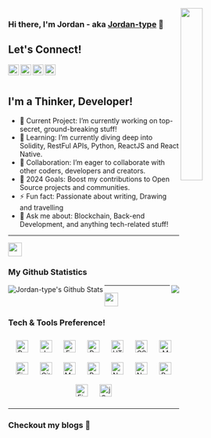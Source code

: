 <img align="right" src="https://user-images.githubusercontent.com/22797857/90096358-dba16400-dd54-11ea-8e44-e181ada72661.gif" width="30%" />

### Hi there, I'm Jordan - aka [Jordan-type](https://jordanmuthemba-com.vercel.app/) 👋

## Let's Connect! 

<a href="https://www.linkedin.com/in/jordan-muthemba/">
<img align="left" alt="LinkedIn | Jordan" width="22px" src="https://cdn.jsdelivr.net/npm/simple-icons@v3/icons/linkedin.svg" style="color: #0A66C2;"/>
</a>
<a href="https://www.instagram.com/jordan_type/">
<img align="left" alt="Instagram | Jordan" width="22px" src="https://cdn.jsdelivr.net/npm/simple-icons@v3/icons/instagram.svg" style="color: #E4405F;"/>
</a>
<a href="https://www.facebook.com/jordantypeizo.type/">
<img align="left" alt="Facebook | Jordan" width="22px" src="https://cdn.jsdelivr.net/npm/simple-icons@v3/icons/facebook.svg" style="color: #4267B2;"/>
</a>
<a href="https://twitter.com/type_jordan/">
<img align="left" alt="Twitter | Jordan" width="22px" src="https://cdn.jsdelivr.net/npm/simple-icons@v3/icons/twitter.svg" style="color: #1DA1F2;"/>
</a>

<br/><br/>

## I'm a Thinker, Developer!

- 🔭 Current Project: I’m currently working on top-secret, ground-breaking stuff!
- 🌱 Learning: I’m currently diving deep into Solidity, RestFul APIs, Python, ReactJS and React Native.
- 👯 Collaboration: I’m eager to collaborate with other coders, developers and creators.
- 🥅 2024 Goals: Boost my contributions to Open Source projects and communities.
- ⚡ Fun fact: Passionate about writing, Drawing and travelling
- 💬 Ask me about: Blockchain, Back-end Development, and anything tech-related stuff!

---
<img src="https://emojis.slackmojis.com/emojis/images/1471045852/841/hero.gif?1471045852" align="center" width="28" />

### My Github Statistics 
<p>
<img align="left"  alt="Jordan-type's Github Stats" src="https://github-readme-stats.vercel.app/api?username=Jordan-type&show_icons=true&title_color=fff&icon_color=79ff97&text_color=9f9f9f&bg_color=151515"/>
<img align="right" src = "https://github-readme-streak-stats.herokuapp.com/?user=Jordan-type&">
</p>

---

<img src="https://emojis.slackmojis.com/emojis/images/1471045839/793/computerrage.gif?1471045839" align="center" width="28" />

### Tech & Tools Preference!

<div align="center">  

<img style="margin: 10px" src="https://profilinator.rishav.dev/skills-assets/python-original.svg" alt="Python" height="25" />  
<img style="margin: 10px" src="https://profilinator.rishav.dev/skills-assets/javascript-original.svg" alt="JavaScript" height="25" />  
<img style="margin: 10px" src="https://profilinator.rishav.dev/skills-assets/express-original-wordmark.svg" alt="Express.js" height="25" />  
<img style="margin: 10px" src="https://profilinator.rishav.dev/skills-assets/react-original-wordmark.svg" alt="React" height="25" />  
 
<img style="margin: 10px" src="https://profilinator.rishav.dev/skills-assets/html5-original-wordmark.svg" alt="HTML5" height="25" />  
<img style="margin: 10px" src="https://profilinator.rishav.dev/skills-assets/css3-original-wordmark.svg" alt="CSS3" height="25" />  
<img style="margin: 10px" src="https://profilinator.rishav.dev/skills-assets/mongodb-original-wordmark.svg" alt="MongoDB" height="25" />  

<img style="margin: 10px" src="https://profilinator.rishav.dev/skills-assets/figma-icon.svg" alt="Figma" height="25" />  
<img style="margin: 10px" src="https://profilinator.rishav.dev/skills-assets/git-scm-icon.svg" alt="Git" height="25" />  
<img style="margin: 10px" src="https://profilinator.rishav.dev/skills-assets/mysql-original-wordmark.svg" alt="MySQL" height="25" />  
<img style="margin: 10px" src="https://profilinator.rishav.dev/skills-assets/bootstrap-plain.svg" alt="Bootstrap" height="25" />  
<img style="margin: 10px" src="https://profilinator.rishav.dev/skills-assets/nodejs-original-wordmark.svg" alt="Node.js" height="25" />   
<img style="margin: 10px" src="https://profilinator.rishav.dev/skills-assets/nginx-original.svg" alt="Nginx" height="25" />  
<img style="margin: 10px" src="https://profilinator.rishav.dev/skills-assets/gnu_bash-icon.svg" alt="Bash" height="25" />  
<img style="margin: 10px" src="https://profilinator.rishav.dev/skills-assets/firebase.png" alt="Firebase" height="25" />  
<img style="margin: 10px" src="https://profilinator.rishav.dev/skills-assets/jquery.png" alt="jQuery" height="25" />  
</div> 

---
### Checkout my blogs :loudspeaker:
